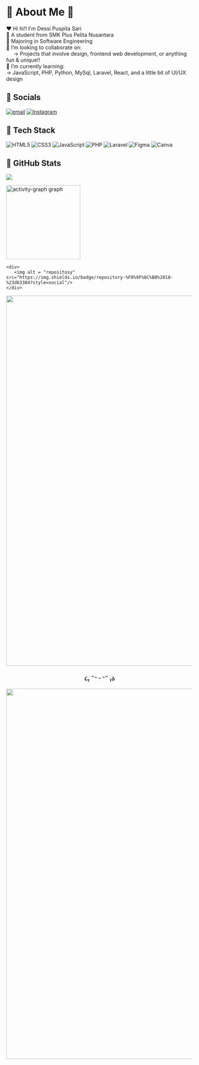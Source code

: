 <div>

  # 🌷 About Me 🌷
❤️ Hi hi!! I'm Dessi Puspita Sari <br>
📍 A student from SMK Plus Pelita Nusantara <br>
🎀 Majoring in Software Engineering <br>
🚨 I’m looking to collaborate on:<br>    
    → Projects that involve design, frontend web development, or anything fun & unique!! <br>
🧧 I’m currently learning: <br>
    → JavaScript, PHP, Python, MySql, Laravel, React, and a little bit of UI/UX design


## 🌸 Socials
[![email](https://img.shields.io/badge/Email-%23E4405F?logo=gmail&logoColor=white)](mailto:dessipuspita46832@gmail.com)
[![Instagram](https://img.shields.io/badge/Instagram-%23E4405F.svg?logo=Instagram&logoColor=white)](https://instagram.com/dddessi.sj)



## 🩷 Tech Stack
![HTML5](https://img.shields.io/badge/html5-%23E4405F.svg?style=flat&logo=html5&logoColor=white) 
![CSS3](https://img.shields.io/badge/css3-%23E4405F?style=flat&logo=css&logoColor=white)
![JavaScript](https://img.shields.io/badge/javascript-%23E4405F.svg?style=flat&logo=javascript&logoColor=white)
![PHP](https://img.shields.io/badge/php-%23E4405F.svg?style=flat&logo=php&logoColor=white) 
![Laravel](https://img.shields.io/badge/laravel-%23E4405F.svg?style=flat&logo=laravel&logoColor=white) 
![Figma](https://img.shields.io/badge/figma-%23E4405F.svg?style=flat&logo=figma&logoColor=white) 
![Canva](https://img.shields.io/badge/canva-%23E4405F.svg?style=flat&logo=canva&logoColor=white)


## 🌺 GitHub Stats
![](https://github-readme-stats.vercel.app/api/top-langs/?username=strzcy&layout=compact&hide_border=false&theme=default&bg_color=00000000&title_color=d63384&text_color=d63384) <br>

<img src="https://github-readme-activity-graph.vercel.app/graph?username=STRZCY&theme=pink-yoru&radius=16&hide_title=true&area=false" height="200" alt="activity-graph graph" />

    <div> 
       <img alt = "repositosy" src="https://img.shields.io/badge/repository-%F0%9F%8C%B8%2018-%23d63384?style=social"/> 
    </div>
    
</div>

<img src="https://user-images.githubusercontent.com/74038190/212284115-f47cd8ff-2ffb-4b04-b5bf-4d1c14c0247f.gif" width="1000"><br>

### <p align="center"> ૮₍ ˶ᵔ ᵕ ᵔ˶ ₎ა </p>

<img src="https://user-images.githubusercontent.com/74038190/212284115-f47cd8ff-2ffb-4b04-b5bf-4d1c14c0247f.gif" width="1000">


<!-- Proudly created with GPRM ( https://gprm.itsvg.in ) -->
